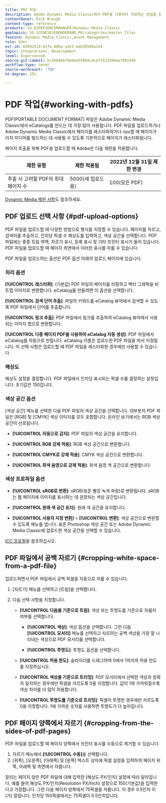 ```yaml
---
title: PDF 작업
description: Adobe Dynamic Media Classic에서 PDF을 사용하여 작업하는 방법을 알아봅니다.
contentOwner: Rick Brough
content-type: reference
products: SG_EXPERIENCEMANAGER/Dynamic-Media-Classic
geptopics: SG_SCENESEVENONDEMAND_PK/categories/master_files
feature: Dynamic Media Classic,Asset Management
role: User
exl-id: 02892514-61fe-48ba-a2e3-eeb30580a1e4
topic: Integrations, Development
level: Experienced
source-git-commit: bc3b696bfde0ed55894cdcbf3533299ae7697e98
workflow-type: tm+mt
source-wordcount: '726'
ht-degree: 25%

---
```


# PDF 작업{#working-with-pdfs}

PDF(PORTABLE DOCUMENT FORMAT) 파일은 Adobe Dynamic Media Classic에서 eCatalogs를 만드는 데 가장 많이 사용됩니다. PDF 파일을 업로드하거나 Adobe Dynamic Media Classic에서 페이지를 래스터화하거나 rips할 때 페이지가 리치 미디어를 빌드하는 데 사용될 수 있도록 기본적으로 페이지가 래스터화됩니다.

페이지 추출을 위해 PDF을 업로드할 때 Adobe은 다음 제한을 적용합니다.

| 제한 유형 | 제한 적용됨 | 2022년 12월 31일 제한 변경 |
| --- | --- | --- |
| 추출 시 고려할 PDF의 최대 페이지 수 | 5000(새 업로드용) | 100(모든 PDF) |

[Dynamic Media 제한 사항](/help/using/limitations.md)도 참조하세요.

## PDF 업로드 선택 사항 {#pdf-upload-options}

PDF 파일을 업로드할 때 다양한 방법으로 형식을 지정할 수 있습니다. 페이지를 자르고, 검색어를 추출하고, 인치당 픽셀 수 해상도를 입력하고, 색상 공간을 선택합니다. PDF 파일에는 종종 트림 여백, 자르기 표시, 등록 표시 및 기타 프린터 표시가 들어 있습니다. PDF 파일을 업로드할 때 페이지 측면에서 이러한 표시를 자를 수 있습니다.

PDF 파일을 업로드하는 옵션은 PDF 옵션 아래의 업로드 페이지에 있습니다.

### 처리 옵션

**[!UICONTROL 래스터화]**: (기본값) PDF 파일의 페이지를 리핑하고 벡터 그래픽을 비트맵 이미지로 변환합니다. eCatalog를 만들려면 이 옵션을 선택합니다.

**[!UICONTROL 검색 단어 추출]**: 파일의 키워드를 eCatalog 뷰어에서 검색할 수 있도록 PDF 파일에서 단어를 추출합니다.

**[!UICONTROL 링크 추출]**: PDF 파일에서 링크를 추출하여 eCatalog 뷰어에서 사용되는 이미지 맵으로 변환합니다.

**[!UICONTROL 다중 페이지 PDF을 사용하여 eCatalog 자동 생성]**: PDF 파일에서 eCatalog를 자동으로 만듭니다. eCatalog 이름은 업로드한 PDF 파일을 따서 지정됩니다. 이 선택 사항은 업로드할 때 PDF 파일을 래스터화한 경우에만 사용할 수 있습니다.

### 해상도

해상도 설정을 결정합니다. PDF 파일에서 인치당 표시되는 픽셀 수를 결정하는 설정입니다. 초기값은 150입니다.

### 색상 공간 옵션

[색상 공간] 메뉴를 선택한 다음 PDF 파일의 색상 공간을 선택합니다. 대부분의 PDF 파일은 [RGB] 및 [CMYK] 색상 이미지를 모두 포함합니다. 온라인 보기에서는 RGB 색상 공간이 선호됩니다.

* **[!UICONTROL 자동으로 감지]**: PDF 파일의 색상 공간을 유지합니다.

* **[!UICONTROL RGB 강제 적용]**: RGB 색상 공간으로 변환합니다.

* **[!UICONTROL CMYK로 강제 적용]**: CMYK 색상 공간으로 변환합니다.

* **[!UICONTROL 회색 음영으로 강제 적용]**: 회색 음영 색 공간으로 변환합니다.

### 색상 프로파일 옵션

* **[!UICONTROL sRGB로 변환]**: sRGB(표준 빨강 녹색 파랑)로 변환됩니다. sRGB는 웹 페이지에 이미지를 표시하는 데 권장되는 색상 공간입니다.

* **[!UICONTROL 원래 색 공간 유지]**: 원래 색 공간을 유지합니다.

* **[!UICONTROL 사용자 지정 변환]** > **[!UICONTROL 변환]**: 색상 공간으로 변환할 수 있도록 메뉴를 엽니다. 표준 Photoshop 색상 공간 또는 Adobe Dynamic Media Classic에 업로드한 색상 공간을 선택할 수 있습니다.

[ICC 프로필](/help/using/icc-profiles.md#icc_profiles)을 참조하십시오.

## PDF 파일에서 공백 자르기 {#cropping-white-space-from-a-pdf-file}

업로드하면서 PDF 파일에서 공백 픽셀을 자동으로 자를 수 있습니다.

1. [자르기] 메뉴를 선택하고 [트림]을 선택합니다.
1. 다음 선택 사항을 지정합니다.

   * **[!UICONTROL 다음을 기준으로 트림]**: 색상 또는 투명도를 기준으로 자를지 여부를 선택합니다.

      * **[!UICONTROL 색상]**: 색상 옵션을 선택합니다. 그런 다음 **[!UICONTROL 모서리]** 메뉴를 선택하고 자르려는 공백 색상을 가장 잘 나타내는 색상으로 PDF 모서리를 선택합니다.

      * **[!UICONTROL 투명도]**: 투명도 옵션을 선택합니다.

   * **[!UICONTROL 허용 한도]**: 슬라이더를 드래그하여 0에서 1까지의 허용 한도를 지정하십시오.

   * **[!UICONTROL 색상을 기준으로 트리밍]**: PDF 모서리에서 선택한 색상과 정확히 일치하는 경우에만 픽셀을 자르도록 0을 지정합니다. 값이 1에 가까워질수록 색상 차이를 더 많이 허용합니다.

   * **[!UICONTROL 투명도를 기준으로 트리밍]**: 픽셀이 투명한 경우에만 자르도록 0을 지정합니다. 1에 가까운 숫자를 사용하면 투명도가 더 높아집니다.

## PDF 페이지 양쪽에서 자르기 {#cropping-from-the-sides-of-pdf-pages}

PDF 파일을 업로드할 때 페이지 양쪽에서 프린터 표시를 수동으로 제거할 수 있습니다.

1. 자르기 메뉴에서 **[!UICONTROL 수동]**&#x200B;을 선택합니다.
1. [위쪽], [오른쪽], [아래쪽] 및 [왼쪽] 텍스트 상자에 픽셀 설정을 입력하여 페이지 위쪽, 아래쪽 및 측면에서 자릅니다.

잘리는 페이지 양은 PDF 파일에 대해 입력한 [해상도 PX/인치] 설정에 따라 달라집니다. 예를 들어 해상도 PX/인치(Resolution PX/Inch) 설정으로 150(기본값)을 입력한다고 가정합니다. 그런 다음 페이지 양쪽에서 75픽셀을 자릅니다. 이 경우 0.5인치 이(가) 잘립니다. 인치당 150픽셀에서는 75픽셀이 0.5인치입니다.
